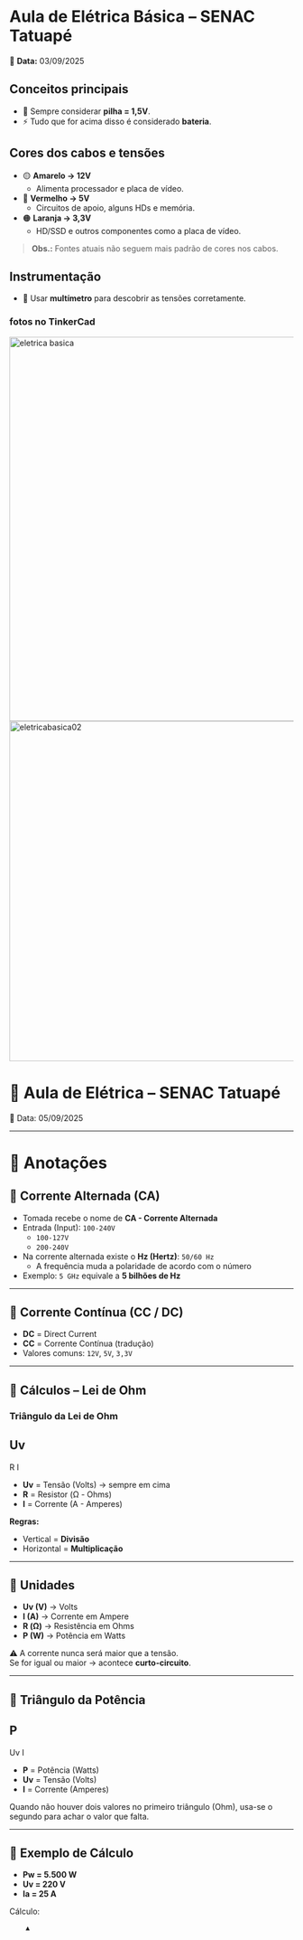 # Aula de Elétrica Básica – SENAC Tatuapé  
📅 **Data:** 03/09/2025  

## Conceitos principais
- 🔋 Sempre considerar **pilha = 1,5V**.  
- ⚡ Tudo que for acima disso é considerado **bateria**.  

## Cores dos cabos e tensões
- 🟡 **Amarelo → 12V**  
  - Alimenta processador e placa de vídeo.  
- 🔴 **Vermelho → 5V**  
  - Circuitos de apoio, alguns HDs e memória.  
- 🟠 **Laranja → 3,3V**  
  - HD/SSD e outros componentes como a placa de vídeo.  

> **Obs.:** Fontes atuais não seguem mais padrão de cores nos cabos.  

## Instrumentação
- 🧰 Usar **multímetro** para descobrir as tensões corretamente.  

### fotos no TinkerCad


<img width="761" height="680" alt="eletrica basica" src="https://github.com/user-attachments/assets/c8daa1b2-b2af-4989-b226-041c41f16fef" />



<img width="626" height="602" alt="eletricabasica02" src="https://github.com/user-attachments/assets/ed8a8114-a5c8-430b-a22d-0013129efcf7" />



# 📘 Aula de Elétrica – SENAC Tatuapé  
📅 Data: 05/09/2025  

---

# 📒 Anotações

## 🔌 Corrente Alternada (CA)
- Tomada recebe o nome de **CA - Corrente Alternada**  
- Entrada (Input): `100-240V`  
  - `100-127V`  
  - `200-240V`  
- Na corrente alternada existe o **Hz (Hertz)**: `50/60 Hz`  
  - A frequência muda a polaridade de acordo com o número  
- Exemplo: `5 GHz` equivale a **5 bilhões de Hz**

---

## 🔋 Corrente Contínua (CC / DC)
- **DC** = Direct Current  
- **CC** = Corrente Contínua (tradução)  
- Valores comuns: `12V`, `5V`, `3,3V`

---

## 📐 Cálculos – Lei de Ohm

### Triângulo da Lei de Ohm


  Uv
-------
 R   I




- **Uv** = Tensão (Volts) → sempre em cima  
- **R** = Resistor (Ω - Ohms)  
- **I** = Corrente (A - Amperes)  

**Regras:**  
- Vertical = **Divisão**  
- Horizontal = **Multiplicação**

---

## 🔣 Unidades
- **Uv (V)** → Volts  
- **I (A)** → Corrente em Ampere  
- **R (Ω)** → Resistência em Ohms  
- **P (W)** → Potência em Watts  

⚠️ A corrente nunca será maior que a tensão.  
Se for igual ou maior → acontece **curto-circuito**.

---

## 🔺 Triângulo da Potência



  P
-------
 Uv   I





- **P** = Potência (Watts)  
- **Uv** = Tensão (Volts)  
- **I** = Corrente (Amperes)  

Quando não houver dois valores no primeiro triângulo (Ohm), usa-se o segundo para achar o valor que falta.

---

## 📝 Exemplo de Cálculo
- **Pw = 5.500 W**  
- **Uv = 220 V**  
- **Ia = 25 A**

Cálculo:  


        ▲



